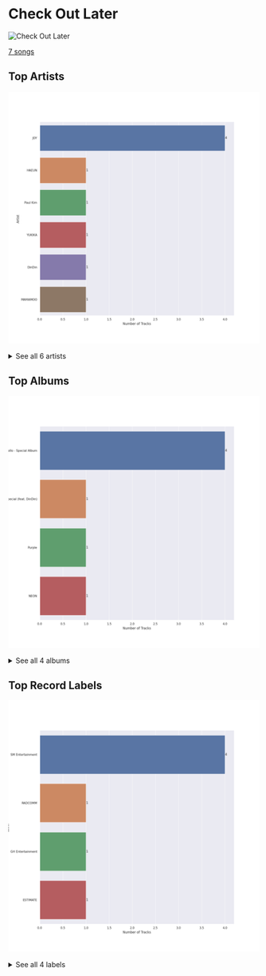 # Check Out Later


<img src="https://mosaic.scdn.co/640/ab67616d0000b27312626c137c7684fe1662a4f3ab67616d0000b2734a90c2921f01f4b0b2e54b32ab67616d0000b27366ff63bc084fb412aa2dddd3ab67616d0000b2737709b0a8ba9059fc46fefcb2" alt="Check Out Later" width="100" />

[7 songs](check_out_later_tracks.md)

## Top Artists

![Bar chart of top 6 artists in Check Out Later](../images/playlists/check_out_later/artists.png)


<details>
<summary>See all 6 artists</summary>

|   Number of Tracks | Art                                                                                              | Artist                           | 🔗                                                           |
|-------------------:|:-------------------------------------------------------------------------------------------------|:---------------------------------|:------------------------------------------------------------|
|                  4 | <img src="https://i.scdn.co/image/ab6761610000e5eb57d6dae61ab174bd8f9c462f" alt="" width="50" /> | JOY                              | [🔗](https://open.spotify.com/artist/0sYpJ0nCC8AlDrZFeAA7ub) |
|                  1 | <img src="https://i.scdn.co/image/ab67616d0000b27312626c137c7684fe1662a4f3" alt="" width="50" /> | HAEUN                            | [🔗](https://open.spotify.com/artist/5JIuf9fLWCKGSpUDMTolAI) |
|                  1 | <img src="https://i.scdn.co/image/ab6761610000e5eb30f15a01438e13b1217f1bae" alt="" width="50" /> | Paul Kim                         | [🔗](https://open.spotify.com/artist/4qRXrzUmdy3p33lgvJEzdv) |
|                  1 | <img src="https://i.scdn.co/image/ab6761610000e5eb72f8abb4e1d34336c60fd338" alt="" width="50" /> | YUKIKA                           | [🔗](https://open.spotify.com/artist/4RfI1z9u2xIc5Qnqac4JbO) |
|                  1 | <img src="https://i.scdn.co/image/ab6761610000e5eb3a6cd2bfd57fe54535d1fe03" alt="" width="50" /> | DinDin                           | [🔗](https://open.spotify.com/artist/0ugLySQOBIlvWTodx22Wao) |
|                  1 | <img src="https://i.scdn.co/image/ab6761610000e5ebe12972169702affd7a4c48ec" alt="" width="50" /> | [MAMAMOO](../artists/mamamoo.md) | [🔗](https://open.spotify.com/artist/0XATRDCYuuGhk0oE7C0o5G) |

</details>


## Top Albums

![Bar chart of top 4 albums in Check Out Later](../images/playlists/check_out_later/albums.png)


<details>
<summary>See all 4 albums</summary>

|   Number of Tracks | Art                                                                                              | Album                         | 🔗                                                          |
|-------------------:|:-------------------------------------------------------------------------------------------------|:------------------------------|:-----------------------------------------------------------|
|                  4 | <img src="https://i.scdn.co/image/ab67616d0000b27366ff63bc084fb412aa2dddd3" alt="" width="50" /> | Hello - Special Album         | [🔗](https://open.spotify.com/album/37mRfTDwQzVbHihypYY8oE) |
|                  1 | <img src="https://i.scdn.co/image/ab67616d0000b27312626c137c7684fe1662a4f3" alt="" width="50" /> | Winter Special (feat. DinDin) | [🔗](https://open.spotify.com/album/5uHVoQ3iICRMjiWws80QhA) |
|                  1 | <img src="https://i.scdn.co/image/ab67616d0000b2737709b0a8ba9059fc46fefcb2" alt="" width="50" /> | Purple                        | [🔗](https://open.spotify.com/album/7lqVInQc3l7SbnbZa2cpFJ) |
|                  1 | <img src="https://i.scdn.co/image/ab67616d0000b2734a90c2921f01f4b0b2e54b32" alt="" width="50" /> | NEON                          | [🔗](https://open.spotify.com/album/2tF9C0qTzRdaZShK4iK0UD) |

</details>


## Top Record Labels

![Bar chart of top 4 record labels in Check Out Later](../images/playlists/check_out_later/labels.png)


<details>
<summary>See all 4 labels</summary>

|   Number of Tracks | Label                                             |
|-------------------:|:--------------------------------------------------|
|                  4 | [SM Entertainment](../labels/sm_entertainment.md) |
|                  1 | [RADCOMM](../labels/radcomm.md)                   |
|                  1 | [GH Entertainment](../labels/gh_entertainment.md) |
|                  1 | [ESTIMATE](../labels/estimate.md)                 |

</details>

